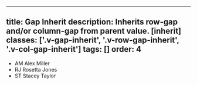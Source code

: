 <!--
 *              © 2025 Visa
 *
 * Licensed under the Apache License, Version 2.0 (the "License");
 * you may not use this file except in compliance with the License.
 * You may obtain a copy of the License at
 *
 *         http://www.apache.org/licenses/LICENSE-2.0
 *
 * Unless required by applicable law or agreed to in writing, software
 * distributed under the License is distributed on an "AS IS" BASIS,
 * WITHOUT WARRANTIES OR CONDITIONS OF ANY KIND, either express or implied.
 * See the License for the specific language governing permissions and
 * limitations under the License.
 *
 -->
---
title: Gap Inherit
description: Inherits row-gap and/or column-gap from parent value. [inherit]
classes: ['.v-gap-inherit', '.v-row-gap-inherit', '.v-col-gap-inherit']
tags: []
order: 4
---

<div class="v-flex">
  <ul class="user-list v-gap-8" style="background: var(--palette-default-surface-highlight)">
    <li class="user-card v-gap-inherit">
      <span aria-label="Alex Miller" class="v-avatar v-avatar-small">
        AM
      </span>
      Alex Miller
    </li>
    <li class="user-card v-gap-inherit">
      <span aria-label="Rosetta Jones" class="v-avatar v-avatar-small">
        RJ
      </span>
      Rosetta Jones
    </li>
    <li class="user-card v-gap-inherit">
      <span aria-label="Stacey Taylor" class="v-avatar v-avatar-small">
        ST
      </span>
      Stacey Taylor
    </li>
  </ul>
<div/>
